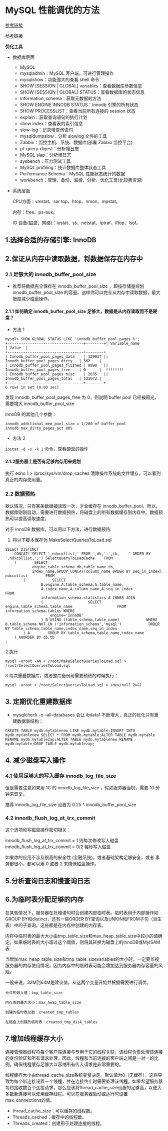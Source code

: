 # MySQL 性能调优的方法

[参考链接](<https://www.jianshu.com/p/c7f497f30d7a>)

[参考链接](<https://linuxeye.com/379.html>)

**优化工具**

- 数据库层面

  - MySQL
  - mysqladmin：MySQL 客户端，可进行管理操作
  - mysqlshow：功能强大的查看 shell 命令
  - SHOW [SESSION | GLOBAL] variables：查看数据库参数信息
  - SHOW [SESSION | GLOBAL] STATUS：查看数据库的状态信息
  - information_schema：获取元数据的方法
  - SHOW ENGINE INNODB STATUS：Innodb 引擎的所有状态
  - SHOW PROCESSLIST：查看当前所有连接的 session 状态
  - explain：获取查询语句的执行计划
  - show index：查看表的索引信息
  - slow-log：记录慢查询语句
  - mysqldumpslow：分析 slowlog 文件的工具
  - Zabbix：监控主机、系统、数据库(部署 Zabbix 监控平台)
  - pt-query-digest：分析慢日志
  - MySQL slap：分析慢日志
  - sysbench：压力测试工具
  - MySQL profiling：统计数据库整体状态工具
  - Performance Schema：MySQL 性能状态统计的数据
  - workbench：管理、备份、监控、分析、优化工具(比较费资源)

- 系统层面

  CPU方面：vmstat、sar top、htop、nmon、mpstat。

  内存：free、ps-aux。

  IO 设备(磁盘、网络)：iostat、ss、netstat、iptraf、iftop、lsof。

## 1.选择合适的存储引擎: InnoDB

## 2.保证从内存中读取数据，将数据保存在内存中

### 2.1 足够大的 innodb_buffer_pool_size

- 推荐将数据完全保存在 innodb_buffer_pool_size ，即按存储量规划 innodb_buffer_pool_size 的容量。这样你可以完全从内存中读取数据，最大限度减少磁盘操作。

#### 2.1.1 如何确定 innodb_buffer_pool_size 足够大，数据是从内存读取而不是硬盘？

- 方法 1

```text
mysql> SHOW GLOBAL STATUS LIKE 'innodb_buffer_pool_pages_%';
+----------------------------------+--------+| Variable_name                    | Value  |
+----------------------------------+--------+
| Innodb_buffer_pool_pages_data    | 129037 || Innodb_buffer_pool_pages_dirty   | 362    |
| Innodb_buffer_pool_pages_flushed | 9998   || Innodb_buffer_pool_pages_free    | 0      |  !!!!!!!!
| Innodb_buffer_pool_pages_misc    | 2035   || Innodb_buffer_pool_pages_total   | 131072 |
+----------------------------------+--------+
6 rows in set (0.00 sec)
```

发现 Innodb_buffer_pool_pages_free 为 0，则说明 buffer pool 已经被用光，需要增大 innodb_buffer_pool_size



InnoDB 的其他几个参数：

```text
innodb_additional_mem_pool_size = 1/200 of buffer_pool
innodb_max_dirty_pages_pct 80%
```

- 方法 2

`iostat -d -x -k 1` 命令，查看硬盘的操作

#### 2.1.2服务器上是否有足够内存用来规划

执行 echo 1 > /proc/sys/vm/drop_caches 清除操作系统的文件缓存，可以看到真正的内存使用量。

### 2.2 数据预热

默认情况，只有某条数据被读取一次，才会缓存在 innodb_buffer_pool。所以，数据库刚刚启动，需要进行数据预热，将磁盘上的所有数据缓存到内存中。数据预热可以提高读取速度。



对于 InnoDB 数据库，可以用以下方法，进行数据预热:



1. 将以下脚本保存为 MakeSelectQueriesToLoad.sql

```text
SELECT DISTINCT
    CONCAT('SELECT ',ndxcollist,' FROM ',db,'.',tb,    ' ORDER BY ',ndxcollist,';') SelectQueryToLoadCache    FROM
    (        SELECT
            engine,table_schema db,table_name tb,
            index_name,GROUP_CONCAT(column_name ORDER BY seq_in_index) ndxcollist        FROM
        (            SELECT
                B.engine,A.table_schema,A.table_name,
                A.index_name,A.column_name,A.seq_in_index            FROM
                information_schema.statistics A INNER JOIN
                (                    SELECT engine,table_schema,table_name                    FROM information_schema.tables WHERE
                    engine='InnoDB'
                ) B USING (table_schema,table_name)            WHERE B.table_schema NOT IN ('information_schema','mysql')            ORDER BY table_schema,table_name,index_name,seq_in_index
        ) A        GROUP BY table_schema,table_name,index_name
    ) AAORDER BY db,tb
;
```

2.执行

```text
mysql -uroot -AN < /root/MakeSelectQueriesToLoad.sql > /root/SelectQueriesToLoad.sql
```

3.每次重启数据库，或者整库备份前需要预热的时候执行：

```text
mysql -uroot < /root/SelectQueriesToLoad.sql > /dev/null 2>&1
```

## 3. 定期优化重建数据库

- mysqlcheck -o –all-databases 会让 ibdata1 不断增大，真正的优化只有重建数据表结构：

```text
CREATE TABLE mydb.mytablenew LIKE mydb.mytable;INSERT INTO mydb.mytablenew SELECT * FROM mydb.mytable;ALTER TABLE mydb.mytable RENAME mydb.mytablezap;ALTER TABLE mydb.mytablenew RENAME mydb.mytable;DROP TABLE mydb.mytablezap;
```

## 4. 减少磁盘写入操作

### 4.1 使用足够大的写入缓存 innodb_log_file_size

但是需要注意如果用 1G 的 innodb_log_file_size ，假如服务器当机，需要 10 分钟来恢复。

推荐 innodb_log_file_size 设置为 0.25 * innodb_buffer_pool_size

### 4.2 innodb_flush_log_at_trx_commit

这个选项和写磁盘操作密切相关：

innodb_flush_log_at_trx_commit = 1 则每次修改写入磁盘
innodb_flush_log_at_trx_commit = 0/2 每秒写入磁盘

如果你的应用不涉及很高的安全性 (金融系统)，或者基础架构足够安全，或者 事务都很小，都可以用 0 或者 2 来降低磁盘操作。

## 5.分析查询日志和慢查询日志

## 6.为临时表分配足够的内存

在某些情况下，服务器在处理语句时会创建内部临时表。临时表用于内部操作如GROUP BY和distinct，还有一些ORDER BY查询以及UNION和FROM子句（派生表）中的子查询。这些都是在内存中创建的内存表。

内存中临时表的最大大小由tmp_table_size和max_heap_table_size中较小的值确定。如果临时表的大小超过这个阈值，则将其转换为磁盘上的InnoDB或MyISAM表

当增加max_heap_table_size和tmp_table_sizevariables的大小时，一定要监视服务器的内存使用情况，因为内存中的临时表可能会增加达到服务器内存容量的风险。

一般来说，32M到64M是建议值，从这两个变量开始并根据需要进行调优。

```text
允许的最大值：tmp_table_size

内存表的最大大小：max_heap_table_size

创建的临时表总数：created_tmp_tables

在磁盘上创建的临时表：created_tmp_disk_tables
```

## 7.增加线程缓存大小

连接管理器线程将每个客户端连接与专用于它的线程关联，该线程负责处理该连接的身份验证和所有请求处理。因此，线程和当前连接的客户端之间是一对一的比例。确保线程缓存足够大以容纳所有传入请求是非常重要的。

线程缓存大小由thread_cache_size系统变量决定。默认值为0（无缓存），这将导致为每个新连接设置一个线程，并在连接终止时需要处理该线程。如果希望服务器每秒接收数百个连接请求，那么应该将thread_cache_size设置的足够高，以便大多数新连接可以使用缓存线程。可以在服务器启动或运行时设置max_connections的值。

- thread_cache_size：可以缓存的线程数。
- Threads_cached：缓存中的线程数。
- Threads_created：创建用于处理连接的线程。